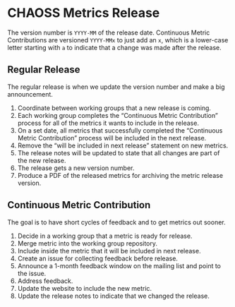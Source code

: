 # CHAOSS Metrics Release

The version number is `YYYY-MM` of the release date. Continuous Metric Contributions are versioned `YYYY-MMx` to just add an `x`, which is a lower-case letter starting with `a` to indicate that a change was made after the release.

## Regular Release

The regular release is when we update the version number and make a big announcement.

1. Coordinate between working groups that a new release is coming.
2. Each working group completes the “Continuous Metric Contribution” process for all of the metrics it wants to include in the release.
3. On a set date, all metrics that successfully completed the “Continuous Metric Contribution” process will be included in the next release.
4. Remove the “will be included in next release” statement on new metrics.
5. The release notes will be updated to state that all changes are part of the new release.
6. The release gets a new version number.
7. Produce a PDF of the released metrics for archiving the metric release version.

## Continuous Metric Contribution

The goal is to have short cycles of feedback and to get metrics out sooner.

1. Decide in a working group that a metric is ready for release.
2. Merge metric into the working group repository.
3. Include inside the metric that it will be included in next release.
4. Create an issue for collecting feedback before release.
5. Announce a 1-month feedback window on the mailing list and point to the issue.
6. Address feedback.
7. Update the website to include the new metric.
8. Update the release notes to indicate that we changed the release.
